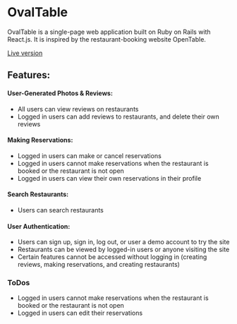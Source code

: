 # OvalTable

OvalTable is a single-page web application built on Ruby on Rails with React.js. It is inspired by the restaurant-booking website OpenTable.

[Live version](https://ovaltable.herokuapp.com/)

## Features:

#### User-Generated Photos & Reviews:

- All users can view reviews on restaurants
- Logged in users can add reviews to restaurants, and delete their own reviews

#### Making Reservations:

- Logged in users can make or cancel reservations
- Logged in users cannot make reservations when the restaurant is booked or the restaurant is not open
- Logged in users can view their own reservations in their profile

#### Search Restaurants:

- Users can search restaurants

#### User Authentication:

- Users can sign up, sign in, log out, or user a demo account to try the site
- Restaurants can be viewed by logged-in users or anyone visiting the site
- Certain features cannot be accessed without logging in (creating reviews, making reservations, and creating restaurants)

### ToDos

- Logged in users cannot make reservations when the restaurant is booked or the restaurant is not open
- Logged in users can edit their reservations
